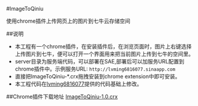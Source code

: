 #ImageToQiniu

使用chrome插件上传网页上的图片到七牛云存储空间

##说明
* 本工程有一个chrome插件，在安装插件后，在浏览页面时，图片上右键选择上传图片到七牛，便可以打开一个界面用来把当前图片上传到七牛的空间里。
* server目录为服务端代码，可以部署在SAE,部署后可以加服务URL配置到chrome插件中。示例服务URL: `http://lvming6816077.sinaapp.com`
* 直接把ImageToQiniu-*.crx拖拽安装到chrome extension中即可安装。
* 本工程代码在[lvming6816077](http://www.nihaoshijie.com.cn/index.php/archives/422)提供的代码基础上修改。

##Chrome插件下载地址
[ImageToQiniu-1.0.crx](http://7sbqvb.com1.z0.glb.clouddn.com/ImageToQiniu-1.0.crx)

